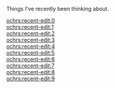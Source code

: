 Things I've recently been thinking about.

<ochrs:recent-edit:0>  
<ochrs:recent-edit:1>  
<ochrs:recent-edit:2>  
<ochrs:recent-edit:3>  
<ochrs:recent-edit:4>  
<ochrs:recent-edit:5>  
<ochrs:recent-edit:6>  
<ochrs:recent-edit:7>  
<ochrs:recent-edit:8>  
<ochrs:recent-edit:9>  